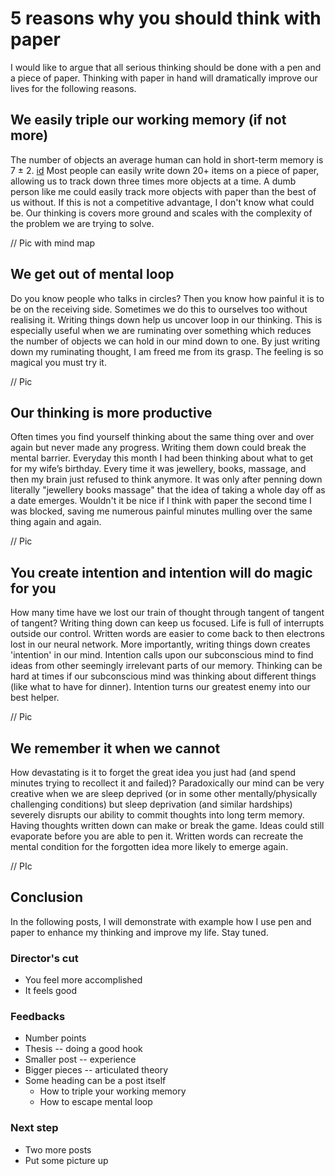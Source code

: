 # 5 reasons why you should think with paper

I would like to argue that all serious thinking should be done with a pen and a piece of paper. Thinking with paper in hand will dramatically improve our lives for the following reasons.

## We easily triple our working memory (if not more)

The number of objects an average human can hold in short-term memory is 7 ± 2. [id] Most people can easily write down 20+ items on a piece of paper, allowing us to track down three times more objects at a time. A dumb person like me could easily track more objects with paper than the best of us without. If this is not a competitive advantage, I don't know what could be. Our thinking is covers more ground and scales with the complexity of the problem we are trying to solve.

// Pic with mind map

## We get out of mental loop

Do you know people who talks in circles? Then you know how painful it is to be on the receiving side. Sometimes we do this to ourselves too without realising it. Writing things down help us uncover loop in our thinking. This is especially useful when we are ruminating over something which reduces the number of objects we can hold in our mind down to one. By just writing down my ruminating thought, I am freed me from its grasp. The feeling is so magical you must try it.

// Pic

## Our thinking is more productive

Often times you find yourself thinking about the same thing over and over again but never made any progress. Writing them down could break the mental barrier. Everyday this month I had been thinking about what to get for my wife’s birthday. Every time it was jewellery, books, massage, and then my brain just refused to think anymore. It was only after penning down literally "jewellery books massage" that the idea of taking a whole day off as a date emerges. Wouldn't it be nice if I think with paper the second time I was blocked, saving me numerous painful minutes mulling over the same thing again and again.

// Pic

## You create intention and intention will do magic for you

How many time have we lost our train of thought through tangent of tangent of tangent? Writing thing down can keep us focused. Life is full of interrupts outside our control. Written words are easier to come back to then electrons lost in our neural network. More importantly, writing things down creates 'intention' in our mind. Intention calls upon our subconscious mind to find ideas from other seemingly irrelevant parts of our memory. Thinking can be hard at times if our subconscious mind was thinking about different things (like what to have for dinner). Intention turns our greatest enemy into our best helper.

// Pic

## We remember it when we cannot

How devastating is it to forget the great idea you just had (and spend minutes trying to recollect it and failed)? Paradoxically our mind can be very creative when we are sleep deprived (or in some other mentally/physically challenging conditions) but sleep deprivation (and similar hardships) severely disrupts our ability to commit thoughts into long term memory. Having thoughts written down can make or break the game. Ideas could still evaporate before you are able to pen it. Written words can recreate the mental condition for the forgotten idea more likely to emerge again.

// PIc

## Conclusion

In the following posts, I will demonstrate with example how I use pen and paper to enhance my thinking and improve my life. Stay tuned.

### Director's cut
* You feel more accomplished
* It feels good


[id]: https://en.wikipedia.org/wiki/The_Magical_Number_Seven,_Plus_or_Minus_Two  "Wikipedia: The Magical Number Seven, Plus or Minus Two"

### Feedbacks
* Number points
* Thesis -- doing a good hook
* Smaller post -- experience
* Bigger pieces -- articulated theory
* Some heading can be a post itself
  * How to triple your working memory
  * How to escape mental loop

### Next step
* Two more posts
* Put some picture up 
